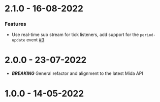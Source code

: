 2.1.0 - 16-08-2022
===================
### Features
* Use real-time sub stream for tick listeners, add support for the `period-update` event [#3](https://github.com/Reiryoku-Technologies/Mida-Binance/pull/3)

2.0.0 - 23-07-2022
===================
* **_BREAKING_** General refactor and alignment to the latest Mida API

1.0.0 - 14-05-2022
===================
